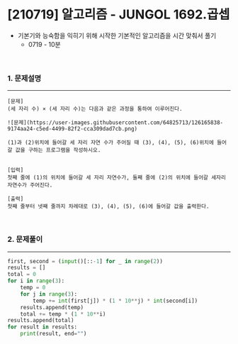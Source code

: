 # [210719] 알고리즘 - JUNGOL 1692.곱셉

- 기본기와 능숙함을 익히기 위해 시작한 기본적인 알고리즘을 시간 맞춰서 풀기
  - 0719 - 10분

<br>

### 1. 문제설명

---

```
[문제]
(세 자리 수) × (세 자리 수)는 다음과 같은 과정을 통하여 이루어진다.

![문제](https://user-images.githubusercontent.com/64825713/126165838-9174aa24-c5ed-4499-82f2-cca309dad7cb.png)

(1)과 (2)위치에 들어갈 세 자리 자연 수가 주어질 때 (3), (4), (5), (6)위치에 들어갈 값을 구하는 프로그램을 작성하시오.


[입력]
첫째 줄에 (1)의 위치에 들어갈 세 자리 자연수가, 둘째 줄에 (2)의 위치에 들어갈 세자리 자연수가 주어진다.

[출력]
첫째 줄부터 넷째 줄까지 차례대로 (3), (4), (5), (6)에 들어갈 값을 출력한다.

```


<br>



### 2. 문제풀이

---

```python
first, second = (input()[::-1] for _ in range(2))
results = []
total = 0
for i in range(3):
    temp = 0
    for j in range(3):
        temp += int(first[j]) * (1 * 10**j) * int(second[i])
    results.append(temp)
    total += temp * (1 * 10**i)
results.append(total)
for result in results:
    print(result, end="")

```
